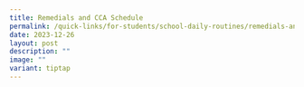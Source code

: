 ```yaml
---
title: Remedials and CCA Schedule
permalink: /quick-links/for-students/school-daily-routines/remedials-and-cca-schedule/
date: 2023-12-26
layout: post
description: ""
image: ""
variant: tiptap
---
```

